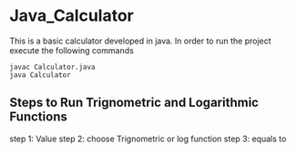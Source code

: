 # Java_Calculator
This is a basic calculator developed in java.
In order to run the project execute the following commands
    
    javac Calculator.java
    java Calculator

## Steps to Run Trignometric and Logarithmic Functions
step 1: Value
step 2: choose Trignometric or log function
step 3: equals to 